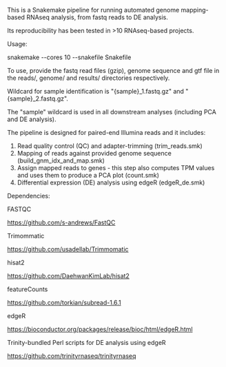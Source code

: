 This is a Snakemake pipeline for running automated genome mapping-based RNAseq analysis, from fastq reads to DE analysis.

Its reproducibility has been tested in >10 RNAseq-based projects.

Usage:

snakemake --cores 10 --snakefile Snakefile

To use, provide the fastq read files (gzip), genome sequence and gtf file in the reads/, genome/ and results/ directories respectively.

Wildcard for sample identification is "{sample}_1.fastq.gz" and "{sample}_2.fastq.gz". 

The "sample" wildcard is used in all downstream analyses (including PCA and DE analysis).

The pipeline is designed for paired-end Illumina reads and it includes:

1. Read quality control (QC) and adapter-trimming (trim_reads.smk)
2. Mapping of reads against provided genome sequence (build_gnm_idx_and_map.smk)
3. Assign mapped reads to genes - this step also computes TPM values and uses them to produce a PCA plot (count.smk)
4. Differential expression (DE) analysis using edgeR (edgeR_de.smk)

Dependencies:

FASTQC

https://github.com/s-andrews/FastQC


Trimommatic

https://github.com/usadellab/Trimmomatic


hisat2

https://github.com/DaehwanKimLab/hisat2


featureCounts

https://github.com/torkian/subread-1.6.1


edgeR

https://bioconductor.org/packages/release/bioc/html/edgeR.html


Trinity-bundled Perl scripts for DE analysis using edgeR

https://github.com/trinityrnaseq/trinityrnaseq

